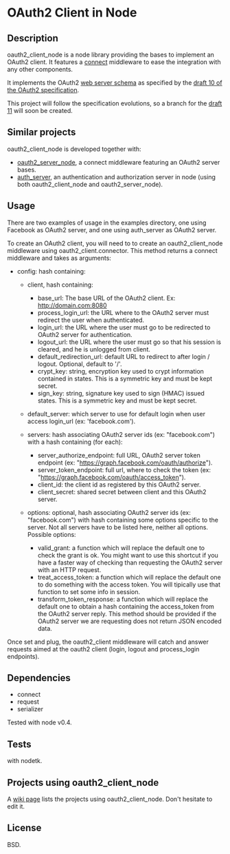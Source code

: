 # OAuth2 Client in Node

## Description

  oauth2_client_node is a node library providing the bases to implement an OAuth2 client. It features a [connect](https://github.com/senchalabs/connect) middleware to ease the integration with any other components.

It implements the OAuth2 [web server schema](http://tools.ietf.org/html/draft-ietf-oauth-v2-10#section-1.4.1) as specified by the [draft 10 of the OAuth2 specification](http://tools.ietf.org/html/draft-ietf-oauth-v2-10).

This project will follow the specification evolutions, so a branch for the [draft 11](http://tools.ietf.org/html/draft-ietf-oauth-v2-11) will soon be created.


## Similar projects

oauth2_client_node is developed together with:

 - [oauth2_server_node](https://github.com/AF83/oauth2_server_node), a connect middleware featuring an OAuth2 server bases.
 - [auth_server](https://github.com/AF83/auth_server), an authentication and authorization server in node (using both oauth2_client_node and oauth2_server_node).


## Usage

There are two examples of usage in the examples directory, one using Facebook as OAuth2 server, and one using auth_server as OAuth2 server.

To create an OAuth2 client, you will need to to create an oauth2_client_node middleware using oauth2_client.connector. This method returns a connect middleware and takes as arguments:

  - config: hash containing:

    - client, hash containing:
      - base_url: The base URL of the OAuth2 client.
        Ex: http://domain.com:8080
      - process_login_url: the URL where to the OAuth2 server must redirect
        the user when authenticated.
      - login_url: the URL where the user must go to be redirected
        to OAuth2 server for authentication.
      - logout_url: the URL where the user must go so that his session is
        cleared, and he is unlogged from client.
      - default_redirection_url: default URL to redirect to after login / logout.
        Optional, default to '/'.
      - crypt_key: string, encryption key used to crypt information contained in states. This is a symmetric key and must be kept secret.
      - sign_key: string, signature key used to sign (HMAC) issued states. This is a symmetric key and must be kept secret.

    - default_server: which server to use for default login when user
      access login_url (ex: 'facebook.com').
    - servers: hash associating OAuth2 server ids (ex: "facebook.com")
      with a hash containing (for each):
      - server_authorize_endpoint: full URL, OAuth2 server token endpoint
        (ex: "https://graph.facebook.com/oauth/authorize").
      - server_token_endpoint: full url, where to check the token
        (ex: "https://graph.facebook.com/oauth/access_token").
      - client_id: the client id as registered by this OAuth2 server.
      - client_secret: shared secret between client and this OAuth2 server.

    - options: optional, hash associating OAuth2 server ids
      (ex: "facebook.com") with hash containing some options specific to the server.
      Not all servers have to be listed here, neither all options.
      Possible options:
      - valid_grant: a function which will replace the default one
        to check the grant is ok. You might want to use this shortcut if you
        have a faster way of checking than requesting the OAuth2 server
        with an HTTP request.
      - treat_access_token: a function which will replace the
        default one to do something with the access token. You will tipically
        use that function to set some info in session.
      - transform_token_response: a function which will replace
        the default one to obtain a hash containing the access_token from
        the OAuth2 server reply. This method should be provided if the
        OAuth2 server we are requesting does not return JSON encoded data.


Once set and plug, the oauth2_client middleware will catch and answer requests
aimed at the oauth2 client (login, logout and process_login endpoints).


## Dependencies

* connect
* request
* serializer

Tested with node v0.4.

## Tests

with nodetk.

## Projects using oauth2_client_node

A [wiki page](https://github.com/AF83/oauth2_client_node/wiki) lists the projects using oauth2_client_node. Don't hesitate to edit it.


## License

BSD.
